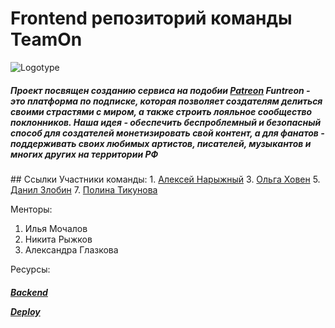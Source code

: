 # Frontend репозиторий команды TeamOn
![Logotype](https://i.pinimg.com/originals/7e/1b/fe/7e1bfe4493d852515f56a02dfba603b0.png)

<h5> Проект посвящен созданию сервиса на подобии <a href="https://www.patreon.com/">Patreon</a> 
Funtreon - это платформа по подписке, которая позволяет создателям делиться своими страстями с миром, а также строить лояльное сообщество поклонников. 
  Наша идея - обеспечить беспроблемный и безопасный способ для создателей монетизировать свой контент, а для фанатов - поддерживать своих 
любимых артистов, писателей, музыкантов и многих других на территории РФ</h5>
## Ссылки
Участники команды:
1. <a href="https://github.com/AlexeyBMSTU">Алексей Нарыжный</a>
3. <a href="https://github.com/KhovenOlya">Ольга Ховен</a>
5. <a href="https://github.com/Danil-Zlo">Данил Злобин</a>
7. <a href="https://github.com/PtFux">Полина Тикунова</a>

Менторы:
1. Илья Мочалов
2. Никита Рыжков
3. Александра Глазкова

Ресурсы:
<h5><a href="https://github.com/PtFux">Backend</a>
  
<a href="https://github.com/PtFux">Deploy</a></h5>

